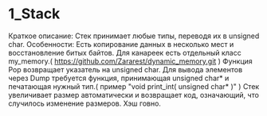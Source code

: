 # 1_Stack

Краткое описание:
 Стек принимает любые типы, переводя их в unsigned char. 
Особенности:
 Есть копирование данных в несколько мест и восстановление битых байтов. 
 Для канареек есть отдельный класс my_memory.( https://github.com/Zararest/dynamic_memory.git ) 
 Функция Pop возвращает указатель на unsigned char.
 Для вывода элементов через Dump требуется функция, принимающая unsigned char* и печатающая нужный тип.( пример "void print_int( unsigned char* )" ) 
 Стек увеличивает размер автоматически и возвращает код, означающий, что случилось изменение размеров.
 Хэш говно.
